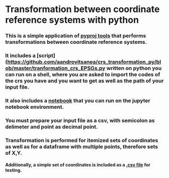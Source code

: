 # Transformation between coordinate reference systems with python

### This is a simple application of [pyproj tools](https://pypi.org/project/pyproj/) that performs transformations between coordinate reference systems. 

### It includes a [script](https://github.com/aandrovitsanea/crs_transformation_py/blob/master/tranformation_crs_EPSGs.py written on python you can run on a shell, where you are asked to import the codes of the crs you have and you want to get as well as the path of your input file.

### It also includes a [notebook](https://github.com/aandrovitsanea/crs_transformation_py/blob/master/tranformations_epsg_crs.ipynb) that you can run on the jupyter notebook environment.

### You must prepare your input file as a csv, with semicolon as delimeter and point as decimal point.

### Transformation is performed for itemized sets of coordinates as well as for a dataframe with multiple points, therefore sets of X,Y.

#### Additionally, a simple set of coordinates is included as a [.csv file](https://github.com/aandrovitsanea/crs_transformation_py/blob/master/sample_coordinates.csv) for testing.
